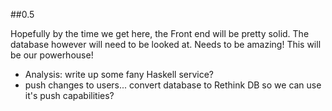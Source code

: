##0.5

Hopefully by the time we get here, the Front end will be pretty solid. The database however will need to be looked at. Needs to be amazing! This will be our powerhouse!

 - Analysis: write up some fany Haskell service?
 - push changes to users... convert database to Rethink DB so we can use it's push capabilities?